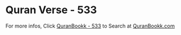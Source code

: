 # Quran Verse - 533 

For more infos, Click [QuranBookk - 533](https://www.quranbookk.com/quran/search?q=533) to Search at [QuranBookk.com](http://quranbookk.com/)